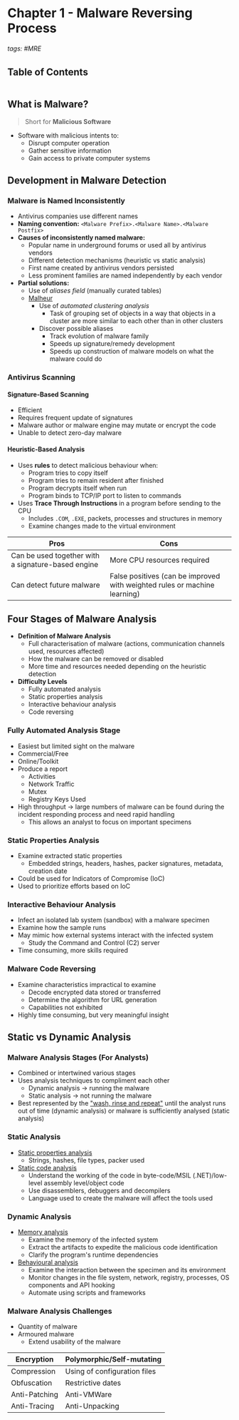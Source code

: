 # Chapter 1 - Malware Reversing Process

###### tags: #MRE

## Table of Contents
```toc
```


## What is Malware?
> Short for **Malicious Software**

- Software with malicious intents to:
	- Disrupt computer operation
	- Gather sensitive information
	- Gain access to private computer systems

## Development in Malware Detection
### Malware is Named Inconsistently
- Antivirus companies use different names
- **Naming convention:** `<Malware Prefix>.<Malware Name>.<Malware Postfix>`
- **Causes of inconsistently named malware:**
	- Popular name in underground forums or used all by antivirus vendors
	- Different detection mechanisms (heuristic vs static analysis)
	- First name created by antivirus vendors persisted
	- Less prominent families are named independently by each vendor
- **Partial solutions:**
	- Use of *aliases field* (manually curated tables)
	- <u>Malheur</u>
		- Use of *automated clustering analysis*
			- Task of grouping set of objects in a way that objects in a cluster are more similar to each other than in other clusters
		- Discover possible aliases
			- Track evolution of malware family
			- Speeds up signature/remedy development
			- Speeds up construction of malware models on what the malware could do

### Antivirus Scanning
#### Signature-Based Scanning
- Efficient
- Requires frequent update of signatures
- Malware author or malware engine may mutate or encrypt the code
- Unable to detect zero-day malware

#### Heuristic-Based Analysis
- Uses **rules** to detect malicious behaviour when:
	- Program tries to copy itself
	- Program tries to remain resident after finished
	- Program decrypts itself when run
	- Program binds to TCP/IP port to listen to commands
- Uses **Trace Through Instructions** in a program before sending to the CPU
	- Includes `.COM`, `.EXE`, packets, processes and structures in memory
	- Examine changes made to the virtual environment

| Pros                                               | Cons                                                                      |
| -------------------------------------------------- | ------------------------------------------------------------------------- |
| Can be used together with a signature-based engine | More CPU resources required                                               |
| Can detect future malware                          | False positives (can be improved with weighted rules or machine learning) |

## Four Stages of Malware Analysis
- **Definition of Malware Analysis**
	- Full characterisation of malware (actions, communication channels used, resources affected)
	- How the malware can be removed or disabled
	- More time and resources needed depending on the heuristic detection
- **Difficulty Levels**
	- Fully automated analysis
	- Static properties analysis
	- Interactive behaviour analysis
	- Code reversing

### Fully Automated Analysis Stage
- Easiest but limited sight on the malware
- Commercial/Free
- Online/Toolkit
- Produce a report
	- Activities
	- Network Traffic
	- Mutex
	- Registry Keys Used
- High throughput -> large numbers of malware can be found during the incident responding process and need rapid handling
	- This allows an analyst to focus on important specimens

### Static Properties Analysis
- Examine extracted static properties
	- Embedded strings, headers, hashes, packer signatures, metadata, creation date
- Could be used for Indicators of Compromise (IoC)
- Used to prioritize efforts based on IoC

### Interactive Behaviour Analysis
- Infect an isolated lab system (sandbox) with a malware specimen
- Examine how the sample runs
- May mimic how external systems interact with the infected system
	- Study the Command and Control (C2) server
- Time consuming, more skills required

### Malware Code Reversing
- Examine characteristics impractical to examine
	- Decode encrypted data stored or transferred
	- Determine the algorithm for URL generation
	- Capabilities not exhibited
- Highly time consuming, but very meaningful insight

## Static vs Dynamic Analysis
### Malware Analysis Stages (For Analysts)
- Combined or intertwined various stages
- Uses analysis techniques to compliment each other
	- Dynamic analysis -> running the malware
	- Static analysis -> not running the malware
- Best represented by the <u>"wash, rinse and repeat"</u> until the analyst runs out of time (dynamic analysis) or malware is sufficiently analysed (static analysis) 

### Static Analysis
- <u>Static properties analysis</u>
	- Strings, hashes, file types, packer used
- <u>Static code analysis</u>
	- Understand the working of the code in byte-code/MSIL (.NET)/low-level assembly level/object code
	- Use disassemblers, debuggers and decompilers
	- Language used to create the malware will affect the tools used

### Dynamic Analysis
- <u>Memory analysis</u>
	- Examine the memory of the infected system
	- Extract the artifacts to expedite the malicious code identification
	- Clarify the program's runtime dependencies
- <u>Behavioural analysis</u>
	- Examine the interaction between the specimen and its environment
	- Monitor changes in the file system, network, registry, processes, OS components and API hooking
	- Automate using scripts and frameworks

### Malware Analysis Challenges
- Quantity of malware
- Armoured malware
	- Extend usability of the malware

| Encryption    | Polymorphic/Self-mutating    |
| ------------- | ---------------------------- |
| Compression   | Using of configuration files |
| Obfuscation   | Restrictive dates            |
| Anti-Patching | Anti-VMWare                  |
| Anti-Tracing  | Anti-Unpacking               |
